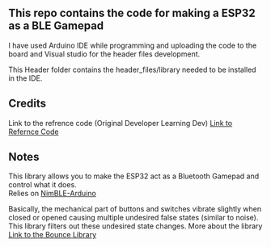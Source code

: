 ## This repo contains the code for making a ESP32 as a BLE Gamepad
I have used Arduino IDE while programming and uploading the code to the board and Visual studio for the header files development.


This Header folder contains the header_files/library needed to be installed in the IDE.
## Credits
Link to the refrence code (Original Developer Learning Dev) [Link to Refernce Code](https://github.com/lemmingDev/ESP32-BLE-Gamepad)

## Notes
This library allows you to make the ESP32 act as a Bluetooth Gamepad and control what it does.  
Relies on [NimBLE-Arduino](https://github.com/h2zero/NimBLE-Arduino)

Basically, the mechanical part of buttons and switches vibrate slightly when closed or opened causing multiple undesired false states (similar to noise). This library filters out these undesired state changes. More about the library [Link to the Bounce Library](https://github.com/thomasfredericks/Bounce2)

